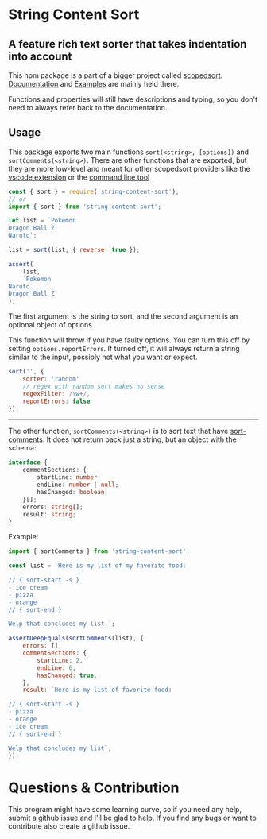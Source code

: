 # String Content Sort

## A feature rich text sorter that takes indentation into account

This npm package is a part of a bigger project called
[scopedsort](https://scopedsort.netlify.app/).
[Documentation](https://scopedsort.netlify.app/docs) and
[Examples](https://scopedsort.netlify.app/examples) are mainly held there.

Functions and properties will still have descriptions and typing, so you don't
need to always refer back to the documentation.

## Usage

This package exports two main functions `sort(<string>, [options])` and `sortComments(<string>)`. There
are other functions that are exported, but they are more low-level and meant for
other scopedsort providers like the [vscode extension](https://marketplace.visualstudio.com/items?itemName=karizma.scoped-sort)
or the [command line tool](https://www.npmjs.com/package/string-content-sort-cli)

```js
const { sort } = require('string-content-sort');
// or
import { sort } from 'string-content-sort';

let list = `Pokemon
Dragon Ball Z
Naruto`;

list = sort(list, { reverse: true });

assert(
    list,
    `Pokemon
Naruto
Dragon Ball Z`
);
```

The first argument is the string to sort, and the second argument is an optional
object of options.

This function will throw if you have faulty options. You can turn this off by setting `options.reportErrors`.
If turned off, it will always return a string similar to the input, possibly not what you want or expect.

```js
sort('', {
    sorter: 'random'
    // regex with random sort makes no sense
    regexFilter: /\w+/,
    reportErrors: false
});
```

---

The other function, `sortComments(<string>)` is to sort text that have
[sort-comments](https://scopedsort.netlify.app/docs#sort-comments). It does not
return back just a string, but an object with the schema:

```ts
interface {
    commentSections: {
        startLine: number;
        endLine: number | null;
        hasChanged: boolean;
    }[];
    errors: string[];
    result: string;
}
```

Example:

```js
import { sortComments } from 'string-content-sort';

const list = `Here is my list of my favorite food:

// { sort-start -s }
- ice cream
- pizza
- orange
// { sort-end }

Welp that concludes my list.`;

assertDeepEquals(sortComments(list), {
    errors: [],
    commentSections: {
        startLine: 2,
        endLine: 6,
        hasChanged: true,
    },
    result: `Here is my list of favorite food:

// { sort-start -s }
- pizza
- orange
- ice cream
// { sort-end }

Welp that concludes my list`,
});
```

# Questions & Contribution

This program might have some learning curve, so if you need any help, submit a
github issue and I'll be glad to help. If you find any bugs or want to
contribute also create a github issue.
